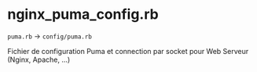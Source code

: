 # nginx_puma_config.rb

`puma.rb` -> `config/puma.rb`

Fichier de configuration Puma et connection par socket pour Web Serveur (Nginx, Apache, ...)
